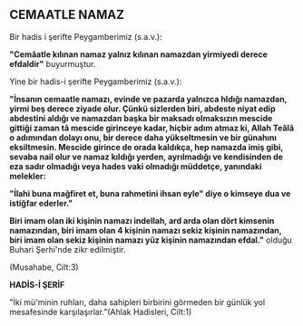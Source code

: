 ## CEMAATLE NAMAZ

Bir hadis i şerifte Peygamberimiz (s.a.v.):

**"Cemâatle kılınan namaz yalnız kılınan namazdan yirmiyedi derece efdaldir"** buyurmuştur.

Yine bir hadis-i şerifte Peygamberimiz (s.a.v.):

**"İnsanın cemaatle namazı, evinde ve pazarda yal­nızca hldığı namazdan, yirmi beş derece ziyade olur. Çünkü sizlerden biri, abdeste niyat edip abdestini al­dığı ve namazdan başka bir maksadı olmaksızın mes­cide gittiği zaman tâ mescide girinceye kadar, hiçbir adım atmaz ki, Allah Teâlâ o adımından dolayı onu, bir derece daha yükseltmesin ve bir günahını eksilt­mesin. Mescide girince de orada kaldıkça, hep na­mazda imiş gibi, sevaba nail olur ve namaz kıldığı yerden, ayrılmadığı ve kendisinden de eza sadır ol­madığı veya hades vaki olmadığı müddetçe, yanında­ki melekler:**

**"İlahi buna mağfiret et, buna rahmetini ihsan eyle" diye o kimseye dua ve istiğfar ederler."**

**Biri imam olan iki kişinin namazı indellah, ard ar­da olan dört kimsenin namazından, biri imam olan 4 kişinin namazı sekiz kişinin namazından, biri imam olan sekiz kişinin namazı yüz kişinin namazından efdal."** olduğu Buhari Şerhi'nde zikr edilmiştir.

(Musahabe, Cilt:3)

**HADİS-İ ŞERİF**

"İki mü'minin ruhları, daha sahipleri birbirini görmeden bir günlük yol mesafesinde karşılaşırlar."(Ahlak Hadisleri, Cilt:1)
